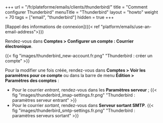 +++
url = "/fr/plateforme/emails/clients/thunderbird/"
title = "Comment configurer Thunderbird"
menuTitle = "Thunderbird"
layout = "howto"
weight = 70
tags = ["email", "thunderbird"]
hidden = true
+++

[Rappel des informations de connexion]({{< ref "platform/emails/use-an-email-address">}})

Rendez-vous dans **Comptes > Configurer un compte : Courrier électronique**.

{{< fig "images/thunderbird_new-account.fr.png" "Thunderbird : créer un compte" >}}

Pour la modifier une fois créée, rendez-vous dans **Comptes > Voir les paramètres pour ce compte** ou dans la barre de menu **Édition > Paramètres des comptes** :

- Pour le courrier _entrant_, rendez-vous dans les **Paramètres serveur** ;
{{< fig "images/thunderbird_imap-settings.fr.png" "Thunderbird : paramètres serveur entrant" >}}
- Pour le courrier _sortant_, rendez-vous dans **Serveur sortant SMTP**.
{{< fig "images/thunderbird_smtp-settings.fr.png" "Thunderbird : paramètres serveurs sortant" >}}

